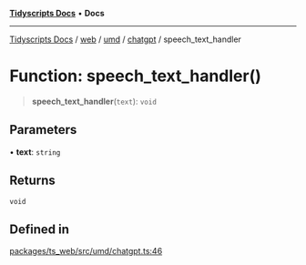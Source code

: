 [**Tidyscripts Docs**](../../../../../../../README.md) • **Docs**

***

[Tidyscripts Docs](../../../../../../../globals.md) / [web](../../../../../README.md) / [umd](../../../README.md) / [chatgpt](../README.md) / speech\_text\_handler

# Function: speech\_text\_handler()

> **speech\_text\_handler**(`text`): `void`

## Parameters

• **text**: `string`

## Returns

`void`

## Defined in

[packages/ts\_web/src/umd/chatgpt.ts:46](https://github.com/sheunaluko/tidyscripts/blob/master/packages/ts_web/src/umd/chatgpt.ts#L46)
